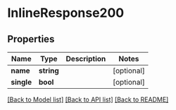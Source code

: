 # InlineResponse200

## Properties
Name | Type | Description | Notes
------------ | ------------- | ------------- | -------------
**name** | **string** |  | [optional] 
**single** | **bool** |  | [optional] 

[[Back to Model list]](../README.md#documentation-for-models) [[Back to API list]](../README.md#documentation-for-api-endpoints) [[Back to README]](../README.md)


